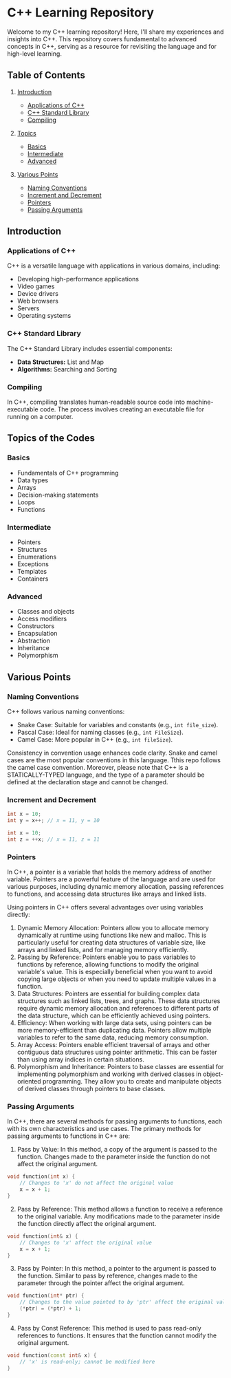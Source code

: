 # C++ Learning Repository

Welcome to my C++ learning repository! Here, I'll share my experiences and insights into C++. This repository covers fundamental to advanced concepts in C++, serving as a resource for revisiting the language and for high-level learning.

## Table of Contents
1. [Introduction](#introduction)
   - [Applications of C++](#applications-of-c++)
   - [C++ Standard Library](#c++-standard-library)
   - [Compiling](#compiling)

2. [Topics](#topics)
   - [Basics](#basics)
   - [Intermediate](#intermediate)
   - [Advanced](#advanced)

3. [Various Points](#various-points)
   - [Naming Conventions](#naming-conventions)
   - [Increment and Decrement](#increment-and-decrement)
   - [Pointers](#pointers)
   - [Passing Arguments](#passing-arguments)

## Introduction

### Applications of C++
C++ is a versatile language with applications in various domains, including:
- Developing high-performance applications
- Video games
- Device drivers
- Web browsers
- Servers
- Operating systems

### C++ Standard Library
The C++ Standard Library includes essential components:
- **Data Structures:** List and Map
- **Algorithms:** Searching and Sorting

### Compiling
In C++, compiling translates human-readable source code into machine-executable code. The process involves creating an executable file for running on a computer.

## Topics of the Codes

### Basics
- Fundamentals of C++ programming
- Data types
- Arrays
- Decision-making statements
- Loops
- Functions

### Intermediate
- Pointers
- Structures
- Enumerations
- Exceptions
- Templates
- Containers

### Advanced
- Classes and objects
- Access modifiers
- Constructors
- Encapsulation
- Abstraction
- Inheritance
- Polymorphism

## Various Points

### Naming Conventions
C++ follows various naming conventions:
- Snake Case: Suitable for variables and constants (e.g., `int file_size`).
- Pascal Case: Ideal for naming classes (e.g., `int FileSize`).
- Camel Case: More popular in C++ (e.g., `int fileSize`).

Consistency in convention usage enhances code clarity. Snake and camel cases are the most popular conventions in this language. Tthis repo follows the camel case convention. Moreover, please note that C++ is a STATICALLY-TYPED language, and the type of a parameter should be defined at the declaration stage and cannot be changed.

### Increment and Decrement
```cpp
int x = 10;
int y = x++; // x = 11, y = 10
```
```cpp
int x = 10;
int z = ++x; // x = 11, z = 11
```

### Pointers
In C++, a pointer is a variable that holds the memory address of another variable. Pointers are a powerful feature of the language and are used for various purposes, including dynamic memory allocation, passing references to functions, and accessing data structures like arrays and linked lists.

Using pointers in C++ offers several advantages over using variables directly:

1. Dynamic Memory Allocation: Pointers allow you to allocate memory dynamically at runtime using functions like new and malloc. This is particularly useful for creating data structures of variable size, like arrays and linked lists, and for managing memory efficiently.
2. Passing by Reference: Pointers enable you to pass variables to functions by reference, allowing functions to modify the original variable's value. This is especially beneficial when you want to avoid copying large objects or when you need to update multiple values in a function.
3. Data Structures: Pointers are essential for building complex data structures such as linked lists, trees, and graphs. These data structures require dynamic memory allocation and references to different parts of the data structure, which can be efficiently achieved using pointers.
4. Efficiency: When working with large data sets, using pointers can be more memory-efficient than duplicating data. Pointers allow multiple variables to refer to the same data, reducing memory consumption.
5. Array Access: Pointers enable efficient traversal of arrays and other contiguous data structures using pointer arithmetic. This can be faster than using array indices in certain situations.
6. Polymorphism and Inheritance: Pointers to base classes are essential for implementing polymorphism and working with derived classes in object-oriented programming. They allow you to create and manipulate objects of derived classes through pointers to base classes.

### Passing Arguments
In C++, there are several methods for passing arguments to functions, each with its own characteristics and use cases. The primary methods for passing arguments to functions in C++ are:

1. Pass by Value: In this method, a copy of the argument is passed to the function. Changes made to the parameter inside the function do not affect the original argument.
```cpp
void function(int x) {
    // Changes to 'x' do not affect the original value
    x = x + 1;
}
```
2. Pass by Reference: This method allows a function to receive a reference to the original variable. Any modifications made to the parameter inside the function directly affect the original argument.
```cpp
void function(int& x) {
    // Changes to 'x' affect the original value
    x = x + 1;
}
```
3. Pass by Pointer: In this method, a pointer to the argument is passed to the function. Similar to pass by reference, changes made to the parameter through the pointer affect the original argument.
```cpp
void function(int* ptr) {
    // Changes to the value pointed to by 'ptr' affect the original value
    (*ptr) = (*ptr) + 1;
}
```
4. Pass by Const Reference: This method is used to pass read-only references to functions. It ensures that the function cannot modify the original argument.
```cpp
void function(const int& x) {
    // 'x' is read-only; cannot be modified here
}
```